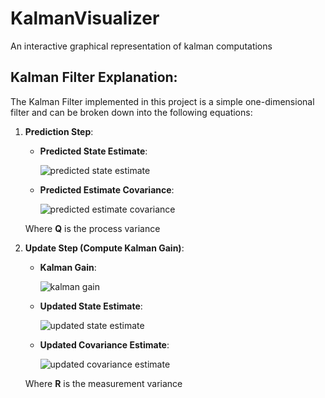 # KalmanVisualizer
An interactive graphical representation of kalman computations

## Kalman Filter Explanation:
The Kalman Filter implemented in this project is a simple one-dimensional filter
and can be broken down into the following equations:

1. **Prediction Step**:
   - **Predicted State Estimate**:

      ![predicted state estimate](https://www.sciweavers.org/upload/Tex2Img_1713301158/eqn.png)
     
   - **Predicted Estimate Covariance**:

      ![predicted estimate covariance](https://www.sciweavers.org/upload/Tex2Img_1713301218/eqn.png)
     
   Where **Q** is the process variance
2. **Update Step (Compute Kalman Gain)**:
   - **Kalman Gain**:

      ![kalman gain](https://www.sciweavers.org/upload/Tex2Img_1713301268/eqn.png)
     
   - **Updated State Estimate**:

      ![updated state estimate](https://www.sciweavers.org/upload/Tex2Img_1713301343/eqn.png)
     
   - **Updated Covariance Estimate**:

      ![updated covariance estimate](https://www.sciweavers.org/upload/Tex2Img_1713301409/eqn.png)
     
   Where **R** is the measurement variance 